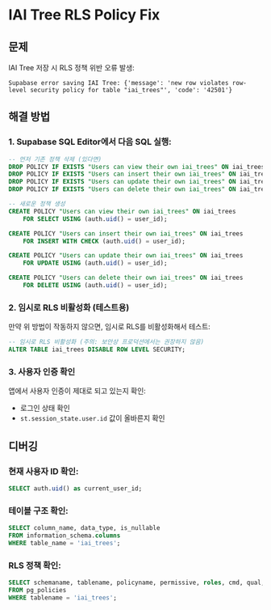 # IAI Tree RLS Policy Fix

## 문제
IAI Tree 저장 시 RLS 정책 위반 오류 발생:
```
Supabase error saving IAI Tree: {'message': 'new row violates row-level security policy for table "iai_trees"', 'code': '42501'}
```

## 해결 방법

### 1. Supabase SQL Editor에서 다음 SQL 실행:

```sql
-- 먼저 기존 정책 삭제 (있다면)
DROP POLICY IF EXISTS "Users can view their own iai_trees" ON iai_trees;
DROP POLICY IF EXISTS "Users can insert their own iai_trees" ON iai_trees;
DROP POLICY IF EXISTS "Users can update their own iai_trees" ON iai_trees;
DROP POLICY IF EXISTS "Users can delete their own iai_trees" ON iai_trees;

-- 새로운 정책 생성
CREATE POLICY "Users can view their own iai_trees" ON iai_trees 
    FOR SELECT USING (auth.uid() = user_id);

CREATE POLICY "Users can insert their own iai_trees" ON iai_trees 
    FOR INSERT WITH CHECK (auth.uid() = user_id);

CREATE POLICY "Users can update their own iai_trees" ON iai_trees 
    FOR UPDATE USING (auth.uid() = user_id);

CREATE POLICY "Users can delete their own iai_trees" ON iai_trees 
    FOR DELETE USING (auth.uid() = user_id);
```

### 2. 임시로 RLS 비활성화 (테스트용)

만약 위 방법이 작동하지 않으면, 임시로 RLS를 비활성화해서 테스트:

```sql
-- 임시로 RLS 비활성화 (주의: 보안상 프로덕션에서는 권장하지 않음)
ALTER TABLE iai_trees DISABLE ROW LEVEL SECURITY;
```

### 3. 사용자 인증 확인

앱에서 사용자 인증이 제대로 되고 있는지 확인:
- 로그인 상태 확인
- `st.session_state.user.id` 값이 올바른지 확인

## 디버깅

### 현재 사용자 ID 확인:
```sql
SELECT auth.uid() as current_user_id;
```

### 테이블 구조 확인:
```sql
SELECT column_name, data_type, is_nullable 
FROM information_schema.columns 
WHERE table_name = 'iai_trees';
```

### RLS 정책 확인:
```sql
SELECT schemaname, tablename, policyname, permissive, roles, cmd, qual, with_check
FROM pg_policies 
WHERE tablename = 'iai_trees';
```
